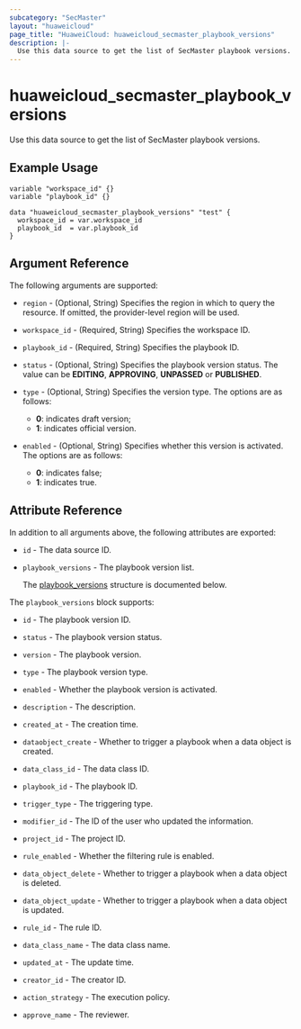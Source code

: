 ```yaml
---
subcategory: "SecMaster"
layout: "huaweicloud"
page_title: "HuaweiCloud: huaweicloud_secmaster_playbook_versions"
description: |-
  Use this data source to get the list of SecMaster playbook versions.
---
```


# huaweicloud_secmaster_playbook_versions

Use this data source to get the list of SecMaster playbook versions.

## Example Usage

```hcl
variable "workspace_id" {}
variable "playbook_id" {}

data "huaweicloud_secmaster_playbook_versions" "test" {
  workspace_id = var.workspace_id
  playbook_id  = var.playbook_id
}
```

## Argument Reference

The following arguments are supported:

* `region` - (Optional, String) Specifies the region in which to query the resource.
  If omitted, the provider-level region will be used.

* `workspace_id` - (Required, String) Specifies the workspace ID.

* `playbook_id` - (Required, String) Specifies the playbook ID.

* `status` - (Optional, String) Specifies the playbook version status.
  The value can be **EDITING**, **APPROVING**, **UNPASSED** or **PUBLISHED**.

* `type` - (Optional, String) Specifies the version type.
  The options are as follows:
  + **0**: indicates draft version;
  + **1**: indicates official version.

* `enabled` - (Optional, String) Specifies whether this version is activated.
  The options are as follows:
  + **0**: indicates false;
  + **1**: indicates true.

## Attribute Reference

In addition to all arguments above, the following attributes are exported:

* `id` - The data source ID.

* `playbook_versions` - The playbook version list.

  The [playbook_versions](#playbook_versions_struct) structure is documented below.

<a name="playbook_versions_struct"></a>
The `playbook_versions` block supports:

* `id` - The playbook version ID.

* `status` - The playbook version status.

* `version` - The playbook version.

* `type` - The playbook version type.

* `enabled` - Whether the playbook version is activated.

* `description` - The description.

* `created_at` - The creation time.

* `dataobject_create` - Whether to trigger a playbook when a data object is created.

* `data_class_id` - The data class ID.

* `playbook_id` - The playbook ID.

* `trigger_type` - The triggering type.

* `modifier_id` - The ID of the user who updated the information.

* `project_id` - The project ID.

* `rule_enabled` - Whether the filtering rule is enabled.

* `data_object_delete` - Whether to trigger a playbook when a data object is deleted.

* `data_object_update` - Whether to trigger a playbook when a data object is updated.

* `rule_id` - The rule ID.

* `data_class_name` - The data class name.

* `updated_at` - The update time.

* `creator_id` - The creator ID.

* `action_strategy` - The execution policy.

* `approve_name` - The reviewer.
